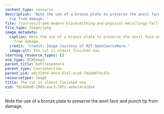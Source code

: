 ```yaml
---
content_type: resource
description: 'Note the use of a bronze plate to preserve the anvil face and punch
  tip from damage. '
file: /courses/3-a04-modern-blacksmithing-and-physical-metallurgy-fall-2008/f82420d02908eac278fcae6e24c416a4_079.jpg
file_type: image/jpeg
image_metadata:
  caption: Note the use of a bronze plate to preserve the anvil face and punch tip
    from damage.
  credit: 'Credit: Image courtesy of MIT OpenCourseWare.'
  image-alt: The cut is almost finished now.
learning_resource_types: []
ocw_type: OCWImage
parent_title: bottleopener4
parent_type: CourseSection
parent_uid: edc219f4-49cd-67a7-eca9-74ade6f4c47c
resourcetype: Image
title: The cut is almost finished now
uid: f82420d0-2908-eac2-78fc-ae6e24c416a4
---
```

Note the use of a bronze plate to preserve the anvil face and punch tip from damage. 

